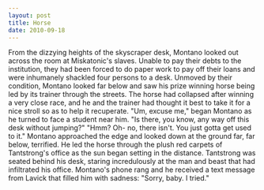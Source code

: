 ```yaml
---
layout: post
title: Horse
date: 2010-09-18
---
```

From the dizzying heights of the skyscraper desk, Montano looked out across
      the room at Miskatonic's slaves. Unable to pay their debts to the institution, they had been
      forced to do paper work to pay off their loans and were inhumanely shackled four persons to a
      desk. Unmoved by their condition, Montano looked far below and saw his prize winning horse
      being led by its trainer through the streets. The horse had collapsed after winning a very
      close race, and he and the trainer had thought it best to take it for a nice stroll so as to
      help it recuperate.    "Um, excuse me," began Montano as he turned to face
      a student near him. "Is there, you know, any way off this desk without jumping?"    "Hmm? Oh- no, there isn't. You just gotta get used to it."    Montano approached the edge and looked down at the ground far, far below,
      terrified.    He led the horse through the plush red carpets of
      Tantstrong's office as the sun began setting in the distance. Tantstrong was seated behind his
      desk, staring incredulously at the man and beast that had infiltrated his office. Montano's
      phone rang and he received a text message from Lavick that filled him with sadness:    "Sorry, baby. I tried."